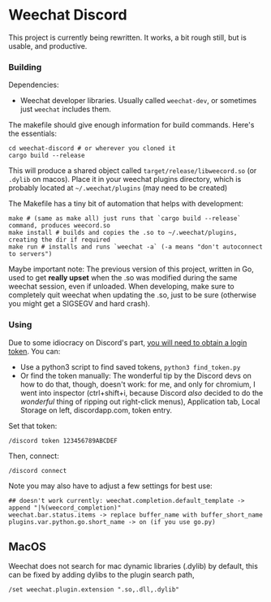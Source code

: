 Weechat Discord
===============

This project is currently being rewritten. It works, a bit rough still, but is usable, and productive.

### Building

Dependencies:

* Weechat developer libraries. Usually called `weechat-dev`, or sometimes just `weechat` includes them.

The makefile should give enough information for build commands. Here's the essentials:

    cd weechat-discord # or wherever you cloned it
    cargo build --release

This will produce a shared object called `target/release/libweecord.so` (or `.dylib` on macos). Place it in your weechat plugins directory, which is probably located at `~/.weechat/plugins` (may need to be created)

The Makefile has a tiny bit of automation that helps with development:

    make # (same as make all) just runs that `cargo build --release` command, produces weecord.so
    make install # builds and copies the .so to ~/.weechat/plugins, creating the dir if required
    make run # installs and runs `weechat -a` (-a means "don't autoconnect to servers")

Maybe important note: The previous version of this project, written in Go, used to get **really upset** when the .so was modified during the same weechat session, even if unloaded. When developing, make sure to completely quit weechat when updating the .so, just to be sure (otherwise you might get a SIGSEGV and hard crash).

### Using

Due to some idiocracy on Discord's part, [you will need to obtain a login token](https://github.com/hammerandchisel/discord-api-docs/issues/69#issuecomment-223886862). 
You can:
* Use a python3 script to find saved tokens, `python3 find_token.py`
* Or find the token manually:
The wonderful tip by the Discord devs on how to do that, though, doesn't work: for me, and only for chromium, I went into inspector (ctrl+shift+i, because Discord *also* decided to do the *wonderful* thing of ripping out right-click menus), Application tab, Local Storage on left, discordapp.com, token entry.

Set that token:

    /discord token 123456789ABCDEF

Then, connect:

    /discord connect

Note you may also have to adjust a few settings for best use:

    ## doesn't work currently: weechat.completion.default_template -> append "|%(weecord_completion)"
    weechat.bar.status.items -> replace buffer_name with buffer_short_name
    plugins.var.python.go.short_name -> on (if you use go.py)

## MacOS

Weechat does not search for mac dynamic libraries (.dylib) by default, this can be fixed by adding dylibs to the plugin search path,

```
/set weechat.plugin.extension ".so,.dll,.dylib"
```